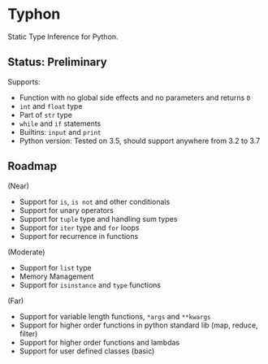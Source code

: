 # Typhon
Static Type Inference for Python.

## Status: Preliminary
Supports:
- Function with no global side effects and no parameters and returns `0`
- `int` and `float` type
- Part of `str` type
- `while` and `if` statements
- Builtins: `input` and `print`
- Python version: Tested on 3.5, should support anywhere from 3.2 to 3.7

## Roadmap
(Near)
- Support for `is`, `is not` and other conditionals
- Support for unary operators
- Support for `tuple` type and handling sum types
- Support for `iter` type and `for` loops
- Support for recurrence in functions

(Moderate)
- Support for `list` type
- Memory Management
- Support for `isinstance` and `type` functions

(Far)
- Support for variable length functions, `*args` and `**kwargs`
- Support for higher order functions in python standard lib (map, reduce, filter)
- Support for higher order functions and lambdas
- Support for user defined classes (basic)
